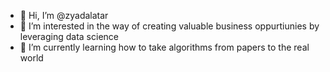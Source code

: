 - 👋 Hi, I’m @zyadalatar
- 👀 I’m interested in the way of creating valuable business oppurtiunies by leveraging data science 
- 🌱 I’m currently learning how to take algorithms from papers to the real world 


<!---
zyadalatar/zyadalatar is a ✨ special ✨ repository because its `README.md` (this file) appears on your GitHub profile.
You can click the Preview link to take a look at your changes.
--->
